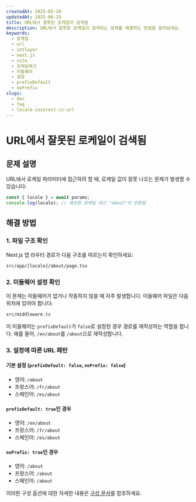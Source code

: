```yaml
---
createdAt: 2025-05-20
updatedAt: 2025-06-29
title: URL에서 잘못된 로케일이 검색됨
description: URL에서 잘못된 로케일이 검색되는 문제를 해결하는 방법을 알아보세요.
keywords:
  - 로케일
  - url
  - intlayer
  - next.js
  - vite
  - 프레임워크
  - 미들웨어
  - 설정
  - prefixDefault
  - noPrefix
slugs:
  - doc
  - faq
  - locale-incorect-in-url
---
```


# URL에서 잘못된 로케일이 검색됨

## 문제 설명

URL에서 로케일 파라미터에 접근하려 할 때, 로케일 값이 잘못 나오는 문제가 발생할 수 있습니다:

```js
const { locale } = await params;
console.log(locale); // 예상한 로케일 대신 "about"이 반환됨
```

## 해결 방법

### 1. 파일 구조 확인

Next.js 앱 라우터 경로가 다음 구조를 따르는지 확인하세요:

```bash
src/app/[locale]/about/page.tsx
```

### 2. 미들웨어 설정 확인

이 문제는 미들웨어가 없거나 작동하지 않을 때 자주 발생합니다. 미들웨어 파일은 다음 위치에 있어야 합니다:

```bash
src/middleware.ts
```

이 미들웨어는 `prefixDefault`가 `false`로 설정된 경우 경로를 재작성하는 역할을 합니다. 예를 들어, `/en/about`를 `/about`으로 재작성합니다.

### 3. 설정에 따른 URL 패턴

#### 기본 설정 (`prefixDefault: false`, `noPrefix: false`)

- 영어: `/about`
- 프랑스어: `/fr/about`
- 스페인어: `/es/about`

#### `prefixDefault: true`인 경우

- 영어: `/en/about`
- 프랑스어: `/fr/about`
- 스페인어: `/es/about`

#### `noPrefix: true`인 경우

- 영어: `/about`
- 프랑스어: `/about`
- 스페인어: `/about`

이러한 구성 옵션에 대한 자세한 내용은 [구성 문서](https://github.com/aymericzip/intlayer/blob/main/docs/docs/ko/configuration.md)를 참조하세요.
